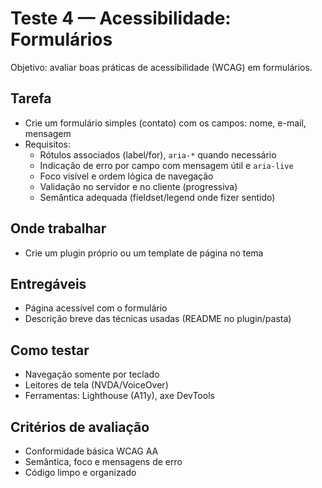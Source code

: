 # Teste 4 — Acessibilidade: Formulários

Objetivo: avaliar boas práticas de acessibilidade (WCAG) em formulários.

## Tarefa

- Crie um formulário simples (contato) com os campos: nome, e-mail, mensagem
- Requisitos:
  - Rótulos associados (label/for), `aria-*` quando necessário
  - Indicação de erro por campo com mensagem útil e `aria-live`
  - Foco visível e ordem lógica de navegação
  - Validação no servidor e no cliente (progressiva)
  - Semântica adequada (fieldset/legend onde fizer sentido)

## Onde trabalhar

- Crie um plugin próprio ou um template de página no tema

## Entregáveis

- Página acessível com o formulário
- Descrição breve das técnicas usadas (README no plugin/pasta)

## Como testar

- Navegação somente por teclado
- Leitores de tela (NVDA/VoiceOver)
- Ferramentas: Lighthouse (A11y), axe DevTools

## Critérios de avaliação

- Conformidade básica WCAG AA
- Semântica, foco e mensagens de erro
- Código limpo e organizado
